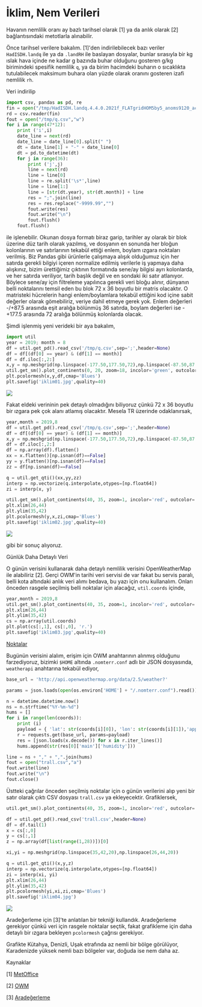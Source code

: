 # İklim, Nem Verileri

Havanın nemlilik oranı ay bazlı tarihsel olarak [1] ya da anlık olarak [2]
bağlantısındaki metotlarla alınabilir.

Önce tarihsel verilere bakalım. [1]'den indirilebilecek bazı veriler
`HadISDH.landq` ile ya da `.landRH` ile baslayan dosyalar, bunlar
sırasıyla bir kg ıslak hava içinde ne kadar g bazında buhar olduğunu
gosteren g/kg birimindeki spesifik nemlilik `q`, ya da birim hacimdeki
buharın o sıcaklıkta tutulabilecek maksimum buhara olan yüzde olarak
oranını gosteren izafi nemlilik `rh`.

Veri indirilip

```python
import csv, pandas as pd, re
fin = open("/tmp/HadISDH.landq.4.4.0.2021f_FLATgridHOM5by5_anoms9120_actuals.dat")
rd = csv.reader(fin)
fout = open("/tmp/q.csv","w")
for i in range(47*12):
    print ('i',i)
    date_line = next(rd)
    date_line = date_line[0].split(" ")
    dt = date_line[1] + "-" + date_line[0]
    dt = pd.to_datetime(dt)
    for j in range(36):
        print ('j',j)
        line = next(rd)
        line = line[0]
        line = re.split('\s*',line)
        line = line[1:]
        line = [str(dt.year), str(dt.month)] + line
        res = ";".join(line)
        res = res.replace("-9999.99","")
        fout.write(res)
        fout.write("\n")
        fout.flush()
    fout.flush()
```

ile işlenebilir. Okunan dosya formatı biraz garip, tarihler ay olarak
bir blok üzerine düz tarih olarak yazılmış, ve dosyanın en sonunda her
bloğun kolonlarının ve satırlarının tekabül ettiği enlem, boylam
ızgara noktaları verilmiş. Biz Pandas gibi ürünlerle çalışmaya alışık
olduğumuz için her satırda gerekli bilgiyi içeren normalize edilmiş
verilerle iş yapmaya daha alışkınız, bizim ürettiğimiz çıktının
formatında sene/ay bilgisi ayrı kolonlarda, ve her satırda veriliyor,
tarih başlık değil ve en sondaki iki satır atlanıyor.  Böylece sene/ay
için filtreleme yapılınca gerekli veri bloğu alınır, dünyanın belli
noktalarını temsil eden bu blok 72 x 36 boyutlu bir matris
olacaktır. O matristeki hücrelerin hangi enlem/boylamlara tekabül
ettiğini kod içine sabit değerler olarak gömebiliriz, veriye dahil
etmeye gerek yok. Enlem değerleri -/+87.5 arasında eşit aralığa
bölünmüş 36 satırda, boylam değerleri ise -+177.5 arasında 72 aralığa
bölünmüş kolonlarda olacak.

Şimdi işlenmiş yeni verideki bir aya bakalım,

```python
import util 
year = 2019; month = 8
df = util.get_pd().read_csv('/tmp/q.csv',sep=';',header=None)
df = df[(df[0] == year) & (df[1] == month)]
df = df.iloc[:,2:]
x,y = np.meshgrid(np.linspace(-177.50,177.50,72),np.linspace(-87.50,87.50,36))
util.get_sm().plot_continents(0, 20, zoom=18, incolor='green', outcolor='white', fill=False)
plt.pcolormesh(x,y,df,cmap='Blues')
plt.savefig('iklim01.jpg',quality=40)
```

![](iklim01.jpg)

Fakat eldeki verininin pek detaylı olmadığını biliyoruz çünkü 72 x 36 boyutlu
bir ızgara pek çok alanı atlamış olacaktır. Mesela TR üzerinde odaklanırsak,

```python
year,month = 2019,8
df = util.get_pd().read_csv('/tmp/q.csv',sep=';',header=None)
df = df[(df[0] == year) & (df[1] == month)]
x,y = np.meshgrid(np.linspace(-177.50,177.50,72),np.linspace(-87.50,87.50,36))
df = df.iloc[:,2:]
df = np.array(df).flatten()
xx = x.flatten()[np.isnan(df)==False]
yy = y.flatten()[np.isnan(df)==False]
zz = df[np.isnan(df)==False]

q = util.get_qti()(xx,yy,zz)
interp = np.vectorize(q.interpolate,otypes=[np.float64])
zi = interp(x, y)

util.get_sm().plot_continents(40, 35, zoom=1, incolor='red', outcolor='white', fill=False)
plt.xlim(26,44)
plt.ylim(35,42)
plt.pcolormesh(y,x,zi,cmap='Blues')
plt.savefig('iklim02.jpg',quality=40)
```

![](iklim02.jpg)

gibi bir sonuç alıyoruz.

Günlük Daha Detaylı Veri

O günün verisini kullanarak daha detaylı nemlilik verisini
OpenWeatherMap ile alabiliriz [2]. Gerçi OWM'in tarihi veri servisi de
var fakat bu servis paralı, belli kota altındaki anlık veri alımı
bedava, bu yazı için onu kullanalım. Onları önceden rasgele seçilmiş
belli noktalar için alacağız, `util.coords` içinde,

```python
year,month = 2019,8
util.get_sm().plot_continents(40, 35, zoom=1, incolor='red', outcolor='white', fill=False)
plt.xlim(26,44)
plt.ylim(35,42)
cs = np.array(util.coords)
plt.plot(cs[:,1], cs[:,0], 'r.')
plt.savefig('iklim03.jpg',quality=40)
```

[Noktalar](iklim03.jpg)

Bugünün verisini alalım, erişim için OWM anahtarının alınmış olduğunu
farzediyoruz, bizimki `$HOME` altında `.nomterr.conf` adlı bir JSON
dosyasında, `weatherapi` anahtarına tekabül ediyor,

```python
base_url = 'http://api.openweathermap.org/data/2.5/weather?'

params = json.loads(open(os.environ['HOME'] + "/.nomterr.conf").read())

n = datetime.datetime.now()
ns = n.strftime("%Y-%m-%d")
hums = []
for i in range(len(coords)):
    print (i)
    payload = { 'lat': str(coords[i][0]), 'lon': str(coords[i][1]),'appid': params['weatherapi'] }
    r = requests.get(base_url, params=payload) 
    res = [json.loads(x.decode()) for x in r.iter_lines()]
    hums.append(str(res[0]['main']['humidity']))

line = ns + "," + ",".join(hums) 
fout = open("trall.csv","a")
fout.write(line)
fout.write("\n")
fout.close()
```

Üstteki çağrılar önceden seçilmiş noktalar için o günün verilerini
alıp yeni bir satır olarak çıktı CSV dosyası `trall.csv` ya ekleyecektir.
Grafiklersek,

```python
util.get_sm().plot_continents(40, 35, zoom=1, incolor='red', outcolor='white', fill=False)

df = util.get_pd().read_csv('trall.csv',header=None)
df = df.tail(1)
x = cs[:,0]
y = cs[:,1]
z = np.array(df[list(range(1,28))])[0]

xi,yi = np.meshgrid(np.linspace(35,42,20),np.linspace(26,44,20))

q = util.get_qti()(x,y,z)
interp = np.vectorize(q.interpolate,otypes=[np.float64])
zi = interp(xi, yi)
plt.xlim(26,44)
plt.ylim(35,42)
plt.pcolormesh(yi,xi,zi,cmap='Blues')
plt.savefig('iklim04.jpg')
```

![](iklim04.jpg)

Aradeğerleme için [3]'te anlatılan bir tekniği kullandık. Aradeğerleme
gerekiyor çünkü veri için rasgele noktalar seçtik, fakat grafikleme
için daha detaylı bir ızgara bekleyen `pcolormesh` çağrısı gerekiyor.

Grafikte Kütahya, Denizli, Uşak etrafında az nemli bir bölge
görülüyor, Karadenizde yüksek nemli bazı bölgeler var, doğuda ise nem
daha az.

Kaynaklar

[1] <a href="https://www.metoffice.gov.uk/hadobs/hadisdh/downloadLAND.html">MetOffice</a>

[2] <a href="../../2017/09/meteoroloji-verileri-ecmwf-noaa-openweathermap.html">OWM</a>

[3] <a href="../../2012/08/aradegerleme-interpolation.html">Aradeğerleme</a>

